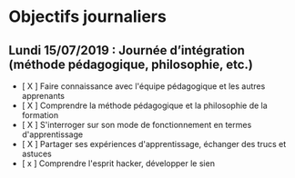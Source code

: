 # Objectifs journaliers

## Lundi 15/07/2019 : Journée d’intégration (méthode pédagogique, philosophie, etc.)


* [ X ] Faire connaissance avec l'équipe pédagogique et les autres apprenants
* [ X ] Comprendre la méthode pédagogique et la philosophie de la formation
* [ X ] S'interroger sur son mode de fonctionnement en termes d'apprentissage
* [ X ] Partager ses expériences d'apprentissage, échanger des trucs et astuces
* [ x ] Comprendre l'esprit hacker, développer le sien
